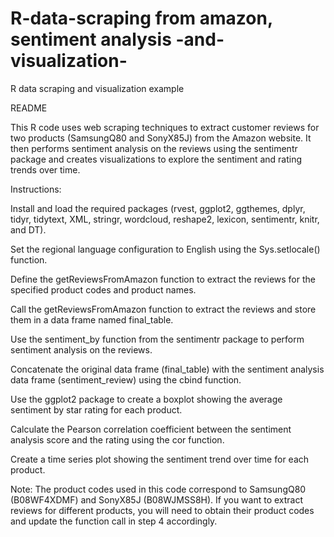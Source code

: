 # R-data-scraping from amazon, sentiment analysis -and-visualization-
R data scraping and visualization example

README

This R code uses web scraping techniques to extract customer reviews for two products (SamsungQ80 and SonyX85J) from the Amazon website. It then performs sentiment analysis on the reviews using the sentimentr package and creates visualizations to explore the sentiment and rating trends over time.

Instructions:

Install and load the required packages (rvest, ggplot2, ggthemes, dplyr, tidyr, tidytext, XML, stringr, wordcloud, reshape2, lexicon, sentimentr, knitr, and DT).

Set the regional language configuration to English using the Sys.setlocale() function.

Define the getReviewsFromAmazon function to extract the reviews for the specified product codes and product names.

Call the getReviewsFromAmazon function to extract the reviews and store them in a data frame named final_table.

Use the sentiment_by function from the sentimentr package to perform sentiment analysis on the reviews.

Concatenate the original data frame (final_table) with the sentiment analysis data frame (sentiment_review) using the cbind function.

Use the ggplot2 package to create a boxplot showing the average sentiment by star rating for each product.

Calculate the Pearson correlation coefficient between the sentiment analysis score and the rating using the cor function.

Create a time series plot showing the sentiment trend over time for each product.

Note: The product codes used in this code correspond to SamsungQ80 (B08WF4XDMF) and SonyX85J (B08WJMSS8H). If you want to extract reviews for different products, you will need to obtain their product codes and update the function call in step 4 accordingly.

